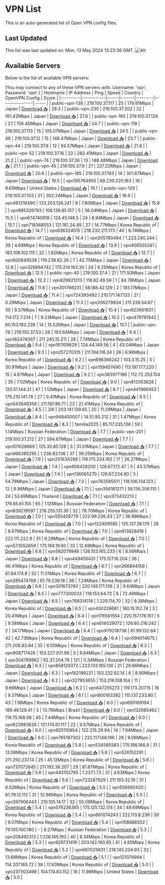 # VPN List

This is an auto-generated list of Open VPN config files.

## Last Updated

This list was last updated on: Mon, 13 May 2024 13:23:36 GMT.
![Alt](https://repobeats.axiom.co/api/embed/186b98318ef1479477931607c1ad7d823f12451f.svg "Repobeats analytics image")

## Available Servers

Below is the list of available VPN servers:

(You may connect to any of these VPN servers with: Username: 'vpn', Password: 'vpn'.)
| Hostname | IP Address | Ping | Speed | Country | OpenVPN Config | Score |
|----------|------------|------|-------|---------|----------------| ----- |
| public-vpn-138 | 219.100.37.117 | 25 | 179.91Mbps | Japan | [Download 📥](./configs/server_0_JP.ovpn) | 28.3 |
| public-vpn-230 | 219.100.37.202 | 22 | 161.42Mbps | Japan | [Download 📥](./configs/server_1_JP.ovpn) | 27.6 |
| public-vpn-160 | 219.100.37.124 | 27 | 156.45Mbps | Japan | [Download 📥](./configs/server_2_JP.ovpn) | 24.7 |
| public-vpn-119 | 219.100.37.113 | 15 | 105.07Mbps | Japan | [Download 📥](./configs/server_3_JP.ovpn) | 24.5 |
| public-vpn-48 | 219.100.37.12 | 15 | 148.47Mbps | Japan | [Download 📥](./configs/server_4_JP.ovpn) | 23.7 |
| public-vpn-44 | 219.100.37.8 | 12 | 94.57Mbps | Japan | [Download 📥](./configs/server_5_JP.ovpn) | 21.8 |
| public-vpn-52 | 219.100.37.16 | 22 | 282.41Mbps | Japan | [Download 📥](./configs/server_6_JP.ovpn) | 21.2 |
| public-vpn-74 | 219.100.37.26 | 13 | 148.48Mbps | Japan | [Download 📥](./configs/server_7_JP.ovpn) | 21.1 |
| public-vpn-45 | 219.100.37.9 | 21 | 227.22Mbps | Japan | [Download 📥](./configs/server_8_JP.ovpn) | 20.8 |
| public-vpn-185 | 219.100.37.193 | 14 | 301.67Mbps | Japan | [Download 📥](./configs/server_9_JP.ovpn) | 19.5 |
| vpn195764955 | 68.230.220.163 | 18 | 9.65Mbps | United States | [Download 📥](./configs/server_10_US.ovpn) | 19.1 |
| public-vpn-129 | 219.100.37.103 | 21 | 302.24Mbps | Japan | [Download 📥](./configs/server_11_JP.ovpn) | 18.9 |
| vpn491218490 | 133.203.126.241 | 9 | 7.80Mbps | Japan | [Download 📥](./configs/server_12_JP.ovpn) | 15.8 |
| vpn985326783 | 106.139.85.157 | 5 | 36.04Mbps | Japan | [Download 📥](./configs/server_13_JP.ovpn) | 15.5 |
| vpn674740918 | 124.45.146.5 | 24 | 8.94Mbps | Japan | [Download 📥](./configs/server_14_JP.ovpn) | 15.1 |
| vpn718368553 | 121.181.24.49 | 27 | 14.77Mbps | Korea Republic of | [Download 📥](./configs/server_15_KR.ovpn) | 14.7 |
| vpn836324515 | 218.232.211.173 | 40 | 6.74Mbps | Korea Republic of | [Download 📥](./configs/server_16_KR.ovpn) | 14.4 |
| vpn205780464 | 1.223.240.244 | 39 | 4.69Mbps | Korea Republic of | [Download 📥](./configs/server_17_KR.ovpn) | 13.9 |
| vpn406505341 | 183.108.102.115 | 32 | 1.82Mbps | Korea Republic of | [Download 📥](./configs/server_18_KR.ovpn) | 12.7 |
| vpn600849538 | 119.238.82.26 | 7 | 42.75Mbps | Japan | [Download 📥](./configs/server_19_JP.ovpn) | 12.6 |
| vpn328884742 | 175.214.163.30 | 24 | 9.25Mbps | Korea Republic of | [Download 📥](./configs/server_20_KR.ovpn) | 12.5 |
| public-vpn-40 | 219.100.37.4 | 21 | 171.50Mbps | Japan | [Download 📥](./configs/server_21_JP.ovpn) | 12.2 |
| vpn829921213 | 116.82.49.59 | 1 | 84.78Mbps | Japan | [Download 📥](./configs/server_22_JP.ovpn) | 11.6 |
| vpn301766231 | 58.188.42.129 | 2 | 193.17Mbps | Japan | [Download 📥](./configs/server_23_JP.ovpn) | 11.4 |
| vpn724393492 | 210.171.147.133 | 21 | 0.29Mbps | Japan | [Download 📥](./configs/server_24_JP.ovpn) | 11.3 |
| vpn206279834 | 211.228.54.67 | 30 | 8.57Mbps | Korea Republic of | [Download 📥](./configs/server_25_KR.ovpn) | 10.4 |
| vpn923661831 | 114.172.7.214 | 7 | 9.23Mbps | Japan | [Download 📥](./configs/server_26_JP.ovpn) | 10.2 |
| vpn479781942 | 60.153.193.239 | 14 | 15.52Mbps | Japan | [Download 📥](./configs/server_27_JP.ovpn) | 10.1 |
| public-vpn-78 | 219.100.37.53 | 26 | 193.64Mbps | Japan | [Download 📥](./configs/server_28_JP.ovpn) | 9.4 |
| vpn162474067 | 211.245.15.211 | 28 | 7.74Mbps | Korea Republic of | [Download 📥](./configs/server_29_KR.ovpn) | 9.4 |
| vpn161109829 | 124.44.149.56 | 4 | 43.04Mbps | Japan | [Download 📥](./configs/server_30_JP.ovpn) | 9.3 |
| vpn257270315 | 211.194.116.34 | 28 | 6.98Mbps | Korea Republic of | [Download 📥](./configs/server_31_KR.ovpn) | 9.2 |
| vpn696366242 | 103.3.15.25 | 5 | 30.91Mbps | Japan | [Download 📥](./configs/server_32_JP.ovpn) | 9.2 |
| vpn159457490 | 113.197.177.220 | 15 | 4.67Mbps | Japan | [Download 📥](./configs/server_33_JP.ovpn) | 9.2 |
| vpn383977186 | 112.72.253.154 | 35 | 7.02Mbps | Korea Republic of | [Download 📥](./configs/server_34_KR.ovpn) | 9.0 |
| vpn813353828 | 120.51.144.31 | 47 | 1.12Mbps | Japan | [Download 📥](./configs/server_35_JP.ovpn) | 8.7 |
| vpn441966453 | 175.210.141.76 | 27 | 9.41Mbps | Korea Republic of | [Download 📥](./configs/server_36_KR.ovpn) | 8.5 |
| vpn543849358 | 211.197.86.71 | 23 | 21.41Mbps | Korea Republic of | [Download 📥](./configs/server_37_KR.ovpn) | 8.5 |
| 2i6 | 203.141.139.65 | 20 | 11.29Mbps | Japan | [Download 📥](./configs/server_38_JP.ovpn) | 8.4 |
| vpn948400007 | 14.51.90.212 | 31 | 1.47Mbps | Korea Republic of | [Download 📥](./configs/server_39_KR.ovpn) | 8.3 |
| familia2025 | 85.117.235.136 | 59 | 1.14Mbps | Russian Federation | [Download 📥](./configs/server_40_RU.ovpn) | 7.7 |
| public-vpn-201 | 219.100.37.212 | 27 | 594.67Mbps | Japan | [Download 📥](./configs/server_41_JP.ovpn) | 7.7 |
| vpn101028669 | 125.30.85.128 | 3 | 31.01Mbps | Japan | [Download 📥](./configs/server_42_JP.ovpn) | 7.7 |
| vpn968385295 | 1.238.83.136 | 37 | 39.25Mbps | Korea Republic of | [Download 📥](./configs/server_43_KR.ovpn) | 7.6 |
| vpn251634266 | 119.175.224.182 | 17 | 26.27Mbps | Japan | [Download 📥](./configs/server_44_JP.ovpn) | 7.4 |
| vpn906428200 | 126.67.172.47 | 5 | 43.37Mbps | Japan | [Download 📥](./configs/server_45_JP.ovpn) | 7.4 |
| vpn136065270 | 126.67.234.90 | 3 | 54.79Mbps | Japan | [Download 📥](./configs/server_46_JP.ovpn) | 7.3 |
| vpn763585511 | 118.106.134.123 | 12 | 8.96Mbps | Japan | [Download 📥](./configs/server_47_JP.ovpn) | 7.1 |
| vpn356181271 | 58.136.206.110 | 24 | 53.69Mbps | Thailand | [Download 📥](./configs/server_48_TH.ovpn) | 7.1 |
| vpn373432213 | 176.65.61.155 | 65 | 1.12Mbps | Russian Federation | [Download 📥](./configs/server_49_RU.ovpn) | 7.1 |
| vpn839219597 | 219.255.131.30 | 32 | 78.70Mbps | Korea Republic of | [Download 📥](./configs/server_50_KR.ovpn) | 7.0 |
| vpn555408779 | 222.99.226.43 | 27 | 36.98Mbps | Korea Republic of | [Download 📥](./configs/server_51_KR.ovpn) | 7.0 |
| vpn122409585 | 125.137.38.179 | 26 | 8.67Mbps | Korea Republic of | [Download 📥](./configs/server_52_KR.ovpn) | 7.0 |
| vpn813828416 | 222.111.222.9 | 31 | 9.29Mbps | Korea Republic of | [Download 📥](./configs/server_53_KR.ovpn) | 7.0 |
| vpn573552659 | 175.194.19.60 | 32 | 12.68Mbps | Korea Republic of | [Download 📥](./configs/server_54_KR.ovpn) | 6.8 |
| vpn562079946 | 126.103.165.233 | 6 | 8.56Mbps | Japan | [Download 📥](./configs/server_55_JP.ovpn) | 6.8 |
| vpn449450431 | 175.127.16.204 | 36 | 46.41Mbps | Korea Republic of | [Download 📥](./configs/server_56_KR.ovpn) | 6.7 |
| vpn266844159 | 61.84.174.8 | 32 | 11.51Mbps | Korea Republic of | [Download 📥](./configs/server_57_KR.ovpn) | 6.7 |
| vpn285474768 | 61.79.239.18 | 36 | 7.24Mbps | Korea Republic of | [Download 📥](./configs/server_58_KR.ovpn) | 6.6 |
| vpn301673740 | 220.146.171.136 | 3 | 9.64Mbps | Japan | [Download 📥](./configs/server_59_JP.ovpn) | 6.5 |
| vpn777300033 | 118.153.64.72 | 8 | 72.46Mbps | Japan | [Download 📥](./configs/server_60_JP.ovpn) | 6.5 |
| vpn768314114 | 1.229.114.70 | 32 | 9.38Mbps | Korea Republic of | [Download 📥](./configs/server_61_KR.ovpn) | 6.5 |
| vpn450228681 | 180.15.152.74 | 3 | 20.41Mbps | Japan | [Download 📥](./configs/server_62_JP.ovpn) | 6.4 |
| vpn176581554 | 220.157.176.151 | 5 | 9.58Mbps | Japan | [Download 📥](./configs/server_63_JP.ovpn) | 6.4 |
| vpn614029072 | 126.60.216.242 | 2 | 24.17Mbps | Japan | [Download 📥](./configs/server_64_JP.ovpn) | 6.4 |
| vpn979218738 | 61.99.132.84 | 42 | 42.73Mbps | Korea Republic of | [Download 📥](./configs/server_65_KR.ovpn) | 6.4 |
| vpn594014675 | 211.208.83.94 | 35 | 6.55Mbps | Korea Republic of | [Download 📥](./configs/server_66_KR.ovpn) | 6.3 |
| vpn908717428 | 153.227.201.98 | 5 | 9.64Mbps | Japan | [Download 📥](./configs/server_67_JP.ovpn) | 6.3 |
| vpn304769962 | 92.37.204.76 | 121 | 0.34Mbps | Russian Federation | [Download 📥](./configs/server_68_RU.ovpn) | 6.3 |
| vpn858129372 | 223.133.185.130 | 21 | 29.66Mbps | Japan | [Download 📥](./configs/server_69_JP.ovpn) | 6.3 |
| vpn162199221 | 153.232.62.14 | 6 | 8.90Mbps | Japan | [Download 📥](./configs/server_70_JP.ovpn) | 6.2 |
| vpn327953655 | 153.216.108.104 | 11 | 9.66Mbps | Japan | [Download 📥](./configs/server_71_JP.ovpn) | 6.2 |
| vpn647255273 | 119.173.207.15 | 16 | 9.37Mbps | Japan | [Download 📥](./configs/server_72_JP.ovpn) | 6.1 |
| vpn900163392 | 115.137.233.80 | 43 | 1.18Mbps | Korea Republic of | [Download 📥](./configs/server_73_KR.ovpn) | 6.0 |
| vpn695169194 | 189.46.129.41 | 3 | 13.76Mbps | Brazil | [Download 📥](./configs/server_74_BR.ovpn) | 6.0 |
| vpn132685462 | 119.75.168.98 | 45 | 7.44Mbps | Korea Republic of | [Download 📥](./configs/server_75_KR.ovpn) | 6.0 |
| vpn623983626 | 121.174.61.117 | 22 | 9.57Mbps | Korea Republic of | [Download 📥](./configs/server_76_KR.ovpn) | 6.0 |
| vpn925110854 | 122.215.29.94 | 14 | 7.94Mbps | Japan | [Download 📥](./configs/server_77_JP.ovpn) | 6.0 |
| vpn765187302 | 222.117.148.196 | 29 | 9.06Mbps | Korea Republic of | [Download 📥](./configs/server_78_KR.ovpn) | 5.8 |
| vpn534585583 | 175.198.166.9 | 31 | 13.08Mbps | Korea Republic of | [Download 📥](./configs/server_79_KR.ovpn) | 5.6 |
| vpn526152291 | 211.250.237.14 | 25 | 45.12Mbps | Korea Republic of | [Download 📥](./configs/server_80_KR.ovpn) | 5.6 |
| vpn737072645 | 211.192.36.207 | 29 | 81.67Mbps | Korea Republic of | [Download 📥](./configs/server_81_KR.ovpn) | 5.6 |
| vpn443102765 | 1.237.1.73 | 31 | 4.63Mbps | Korea Republic of | [Download 📥](./configs/server_82_KR.ovpn) | 5.6 |
| vpn723287929 | 211.193.32.19 | 31 | 8.52Mbps | Korea Republic of | [Download 📥](./configs/server_83_KR.ovpn) | 5.5 |
| vpn556992420 | 61.79.12.112 | 31 | 12.96Mbps | Korea Republic of | [Download 📥](./configs/server_84_KR.ovpn) | 5.5 |
| vpn397906443 | 210.105.14.17 | 32 | 50.09Mbps | Korea Republic of | [Download 📥](./configs/server_85_KR.ovpn) | 5.4 |
| vpn576236365 | 175.125.132.174 | 34 | 49.69Mbps | Korea Republic of | [Download 📥](./configs/server_86_KR.ovpn) | 5.4 |
| vpn661074243 | 222.113.8.236 | 30 | 9.07Mbps | Korea Republic of | [Download 📥](./configs/server_87_KR.ovpn) | 5.4 |
| vpn158886502 | 79.105.100.180 | - | 9.27Mbps | Russian Federation | [Download 📥](./configs/server_88_RU.ovpn) | 5.3 |
| vpn206492313 | 1.226.145.193 | 40 | 8.34Mbps | Korea Republic of | [Download 📥](./configs/server_89_KR.ovpn) | 5.3 |
| vpn929731416 | 203.142.160.85 | 41 | 4.85Mbps | Korea Republic of | [Download 📥](./configs/server_90_KR.ovpn) | 5.2 |
| vpn667025631 | 218.145.204.93 | 33 | 13.68Mbps | Korea Republic of | [Download 📥](./configs/server_91_KR.ovpn) | 5.1 |
| vpn121079994 | 114.207.165.72 | 38 | 17.63Mbps | Korea Republic of | [Download 📥](./configs/server_92_KR.ovpn) | 5.0 |
| vpn237303498 | 104.174.83.152 | 18 | 11.98Mbps | United States | [Download 📥](./configs/server_93_US.ovpn) | 5.0 |
